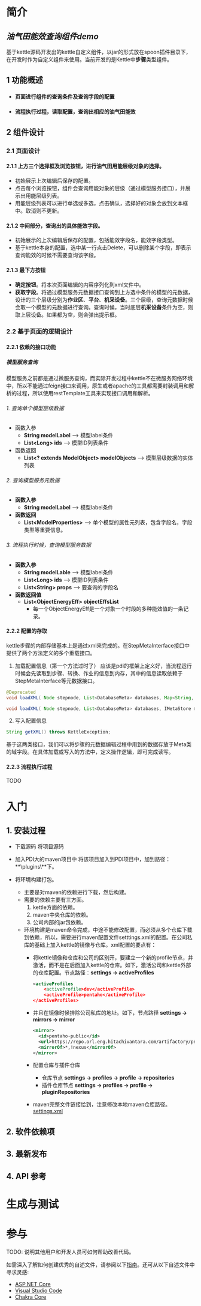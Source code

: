 # 简介
## *油气田能效查询组件demo*
基于kettle源码开发出的kettle自定义组件，以jar的形式放在spoon插件目录下，在开发时作为自定义组件来使用。当前开发的是Kettle中**步骤**类型组件。

## 1 功能概述
* #### 页面进行组件的查询条件及查询字段的配置
* #### 流程执行过程，读取配置，查询出相应的油气田能效
## 2  组件设计
### 2.1 页面设计
#### 2.1.1 上方三个选择框及浏览按钮，进行油气田用能层级对象的选择。
* 初始展示上次编辑后保存的配置。
* 点击每个浏览按钮，组件会查询用能对象的层级（通过模型服务接口），并展示出用能层级列表。
* 用能层级列表可以进行单选或多选，点击确认，选择好的对象会放到文本框中。取消则不更新。
#### 2.1.2 中间部分，查询出的具体能效字段。
* 初始展示的上次编辑后保存的配置，包括能效字段名，能效字段类型。
* 基于kettle本身的配置，选中某一行点击Delete，可以删除某个字段，即表示查询能效的时候不需要查询该字段。
#### 2.1.3 最下方按钮
* **确定按钮**。将本次页面编辑的内容序列化到xml文件中。
* **获取字段**。将通过模型服务元数据接口查询到上方选中条件的模型的元数据，设计的三个层级分别为**作业区**、**平台**、**机采设备**。三个层级，查询元数据时候会取一个模型的元数据进行查询。查询时候，当时底层**机采设备**条件为空，则取上层设备。如果都为空，则会弹出提示框。
### 2.2 基于页面的逻辑设计
#### 2.2.1 依赖的接口功能
##### 模型服务查询
模型服务之前都是通过微服务查询，而实际开发过程中kettle不在微服务网络环境中，所以不能通过feign接口来调用，原生或者apache的工具都需要封装调用和解析的过程，所以使用restTemplate工具来实现接口调用和解析。
###### 1. 查询单个模型层级数据
* 函数入参
	* **String modelLabel** --> 模型label条件
	* **List\<Long\> ids** --> 模型ID列表条件
* 函数返回
	* **List\<? extends ModelObject\> modelObjects** --> 模型层级数据的实体列表
###### 2. 查询模型服务元数据
* **函数入参**
    * **String modelLabel** --> 模型label条件
* **函数返回**
    * **List\<ModelProperties\>** --> 单个模型的属性元列表，包含字段名，字段类型等重要信息。
###### 3. 流程执行时候，查询模型服务数据
* **函数入参**
	* **String modelLable** --> 模型label条件
	* **List\<Long\> ids** --> 模型ID列表条件
	* **List\<String\> props** --> 要查询的字段名
* **函数返回值**
	* **List\<ObjectEnergyEff\> objectEffsList**
		* 每一个ObjectEnergyEff是一个对象一个时段的多种能效值的一条记录。
#### 2.2.2 配置的存取
kettle步骤的内部存储基本上是通过xml来完成的。在StepMetaInterface接口中提供了两个方法定义的多个重载接口。

1. 加载配置信息（第一个方法过时了）
应该是pdi的框架上定义好，当流程运行时候会先读取到步骤、转换、作业的信息到内存，其中的信息读取依赖于StepMetaInterface等元数据接口。

```java
@Deprecated
void loadXML( Node stepnode, List<DatabaseMeta> databases, Map<String, Counter> counters ) throws KettleXMLException;

void loadXML( Node stepnode, List<DatabaseMeta> databases, IMetaStore metaStore ) throws KettleXMLException;
```
2. 写入配置信息
```java
String getXML() throws KettleException;
```
基于这两类接口，我们可以将步骤的元数据编辑过程中用到的数据存放于Meta类的域字段。在具体加载或写入的方法中，定义操作逻辑，即可完成读写。

#### 2.2.3 流程执行过程

TODO


# 入门
## 1. 安装过程
* 下载源码
将项目源码

* 加入PDI大的maven项目中
将该项目加入到PDI项目中，加到路径：**\\plugins\\**下。

* 将环境构建打包。
	* 主要是对maven的依赖进行下载，然后构建。
	* 需要的依赖主要有三方面。
		1. kettle方面的依赖。
		2. maven中央仓库的依赖。 
		3. 公司内部的jar包依赖。
	* 环境构建是maven命令完成，中途不能修改配置，而必须从多个仓库下载到依赖，所以，需要进行maven配置文件setttings.xml的配置。在公司私库的基础上加入kettle的镜像与仓库。xml配置的要点有：
		* 将kettle镜像和仓库和公司的区别开，要建立一个新的profile节点，并激活，而不是在后面加入kettle的仓库。如下，激活公司和kettle外部的仓库配置。节点路径：**settings -> activeProfiles**
		
		  ```xml
		  <activeProfiles
		      <activeProfile>dev</activeProfile>
		      <activeProfile>pentaho</activeProfile>
		  </activeProfiles>
		  ```
		
		* 并且在镜像时候排除公司私库的地址。如下，节点路径 **settings -> mirrors -> mirror**
		
		  ```xml
		  <mirror>
		  	<id>pentaho-public</id>
		  	<url>https://repo.orl.eng.hitachivantara.com/artifactory/pnt-mvn/</url>
		  	<mirrorOf>*,!nexus</mirrorOf>
		  </mirror>
		  ```
		
		* 配置仓库与插件仓库
		
		  * 仓库节点 **settings -> profiles -> profile -> repositories**
		  * 插件仓库节点 **settings -> profiles -> profile -> pluginRepositories**
		
		* maven完整文件链接给到，注意修改本地maven仓库路径。
[settings.xml](.\settings.xml)

## 2. 软件依赖项
## 3. 最新发布
## 4. API 参考

# 生成与测试




# 参与
TODO: 说明其他用户和开发人员可如何帮助改善代码。

如需深入了解如何创建优秀的自述文件，请参阅以下[指南](https://docs.microsoft.com/en-us/azure/devops/repos/git/create-a-readme?view=azure-devops)。还可从以下自述文件中寻求灵感:
- [ASP.NET Core](https://github.com/aspnet/Home)
- [Visual Studio Code](https://github.com/Microsoft/vscode)
- [Chakra Core](https://github.com/Microsoft/ChakraCore)